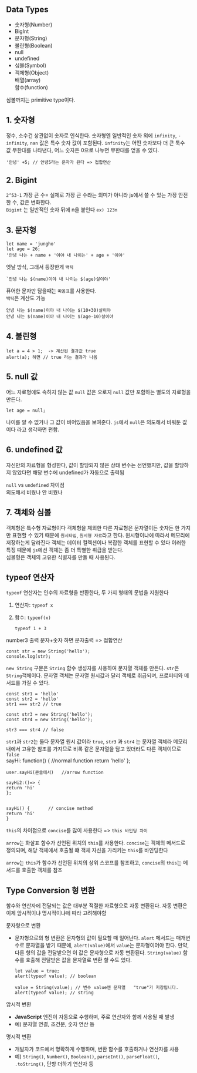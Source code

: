 
## Data Types    
- 숫자형(Number)
- BigInt
- 문자형(String)
- 불린형(Boolean)
- null
- undefined
- 심볼(Symbol)
- 객체형(Object)    
배열(array)    
함수(function)    

심볼까지는 primitive type이다.

## 1. 숫자형    
정수, 소수건 상관없이 숫자로 인식한다. 숫자형엔 일반적인 숫자 외에 `infinity`, `-infinity`, `nan` 값은 특수 숫자 값이 포함된다. `infinity`는 어떤 숫자보다 더 큰 툭수 값 무한대를 나타낸다, 어느 숫자든 0으로 나누면 무한대를 얻을 수 있다.    

    '안녕' +5; // 안녕5라는 문자가 된다 => 접합연산

## 2. Bigint    
`2^53-1` 가장 큰 수= 실제로 가장 큰 수라는 의미가 아니라 js에서 쓸 수 있는 가장 안전한 수, 값은 변화한다.    
`Bigint` 는 일반적인 숫자 뒤에 n을 붙인다 `ex) 123n`

## 3. 문자형    
    let name = 'jungho'
    let age = 26;
    '안녕 나는 + name + '이야 내 나이는' + age + '이야'

옛날 방식, 그래서 등장한게 `백틱`    

    `안녕 나는 $(name)이야 내 나이는 $(age)살이야'
퓨어한 문자만 담을때는 `따옴표`를 사용한다.    
`백틱`은 계산도 가능

    안녕 나는 $(name)이야 내 나이는 $(10+30)살이야 
    안녕 나는 $(name)이야 내 나이는 $(age-10)살이야

## 4. 불린형    
    let a = 4 > 1;  -> 계산된 결과값 true 
    alert(a); 하면 // true 라는 결과가 나옴

## 5. null 값    
어느 자료형에도 속하지 않는 값 `null` 값은 오로지 `null` 값만 포함하는 별도의 자료형을 만든다.    
    
    let age = null;
나이를 알 수 없거나 그 값이 비어있음을 보여준다.
`js`에서 `null`은 의도해서 비워둔 값이다 라고 생각하면 편함.

## 6. undefined 값
자신만의 자료형을 형성한다, 값이 할당되지 않은 상태 변수는 선언했지만, 값을 할당하지 않았다면 해당 변수에 undefined가 자동으로 출력됨

`null` vs `undefined` 차이점    
의도해서 비웠나 안 비웠나

## 7. 객체와 심볼
객체형은 특수형 자료형이다 객체형을 제외한 다른 자료형은 문자열이든 숫자든 한 가지만 표현할 수 있기 때문에 `원시타입`, `원시형 자료`라고 한다. 원시형이냐에 따라서 메모리에 저장하는게 달라진다 객체는 데이터 컬렉션이나 복잡한 객체를 표현할 수 있다 이러한 특징 때문에 `js`에선 객체는 좀 더 특별한 취급을 받는다.    
심볼형은 객체의 고유한 식별자를 만들 때 사용된다.

## typeof 연산자    
`typeof` 연산자는 인수의 자료형을 반환한다, 두 가지 형태의 문법을 지원한다    
1. 연산자: `typeof x`
2. 함수: `typeof(x)`    

    
       typeof 1 + 3
 number3 출력 문자+숫자 하면 문자출력 => 접합연산

    const str = new String('hello');
    console.log(str);
`new String` 구문은 `String` 함수 생성자를 사용하여 문자열 객체를 만든다. `str`은 `String`객체이다. 문자열 객체는 문자열 원시값과 달리 객체로 취급되며, 프로퍼티와 메서드를 가질 수 있다.    

    const str1 = 'hello'
    const str2 = 'hello'
    str1 === str2 // true

    const str3 = new String('hello');
    const str4 = new String('hello');

    str3 === str4 // false
`str1`과 `str2`는 둘다 문자열 원시 값이라 `true`, `str3` 과 `str4` 는 문자열 객체라 메모리 내에서 고유한 참조를 가지므로 비록 같은 문자열을 담고 있더라도 다른 객체이므로 `false`    
    sayHi: function() {  //normal function 
    return 'hello'
    };

    user.sayHi(콘솔에서)   //arrow function 

    sayHi2:()=> {
    return 'hi'
    };


    sayHi() {		// concise method 
    return 'hi'
    }
`this`의 차이점으로 `concise`를 많이 사용한다 => `this 바인딩 차이`

`arrow`는 화살표 함수가 선언된 위치의 `this`를 사용한다.
`concise`는 객체의 메서드로 정의되며, 해당 객체에서 호출될 떄 객체 자신을 가리키는 `this`를 바인딩한다

`arrow`는 `this`가 함수가 선언된 위치의 상위 스코프를 참조하고, `concise`의 `this`는 메서드를 호출한 객체를 참조


## Type Conversion 형 변환
함수와 연산자에 전달되는 값은 대부분 적절한 자료형으로 자동 변환된다. 자동 변환은 이제 암시적이냐 명시적이냐에 따라 고려해야함

문자형으로 변환
- 문자형으로의 형 변환은 문자형의 값이 필요할 때 일어난다. `alert` 메서드는 매개변수로 문자열을 받기 때문에, `alert(value)`에서 `value`는 문자형이어야 한다.
만약, 다른 형의 값을 전달받으면 이 값은 문자형으로 자동 변환된다. `String(value)` 함수를 호출해 전달받은 값을 문자열로 변환 할 수도 있다.

      let value = true;
      alert(typeof value); // boolean

      value = String(value); // 변수 value엔 문자열   "true"가 저장됩니다.
      alert(typeof value); // string

암시적 변환
- **JavaScript** 엔진이 자동으로 수행하며, 주로 연산자와 함께 사용될 때 발생
- 예) 문자열 연결, 조건문, 숫자 연산 등 

명시적 변환
- 개발자가 코드에서 명확하게 수행하며, 변환 함수를 호출하거나 연산자를 사용
- 예) `String()`, `Number()`, `Boolean()`, `parseInt()`, `parseFloat()`, `.toString()`, 단항 더하기 연산자 등
